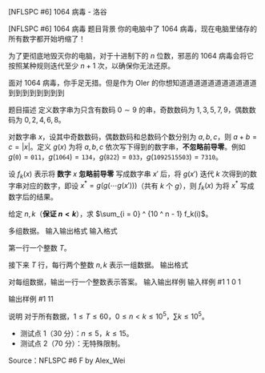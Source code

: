 



[NFLSPC #6] 1064 病毒 - 洛谷














[NFLSPC #6] 1064 病毒
题目背景
你的电脑中了 1064 病毒，现在电脑里储存的所有数字都开始坍缩了！

为了更彻底地毁灭你的电脑，对于十进制下的 $n$ 位数，邪恶的 1064 病毒会将它按照某种规则迭代至少 $n + 1$ 次，以确保你无法还原。

面对 1064 病毒，你手足无措。但是作为 OIer 的你想知道道道道道道道道道道道到到到到到到到到


题目描述
定义数字串为只含有数码 $0\sim 9$ 的串，奇数数码为 $1, 3, 5, 7, 9$，偶数数码为 $0, 2, 4, 6, 8$。

对数字串 $x$，设其中奇数数码，偶数数码和总数码个数分别为 $a, b, c$，则 $a + b = c = |x|$。定义 $g(x)$ 为将 $a, b, c$ 依次写下得到的数字串，**不忽略前导零**。例如 $g(\texttt{0}) = \texttt {011}$，$g(\texttt{1064}) = \texttt{134}$，$g(\texttt {822}) = \texttt {033}$，$g(\texttt{1092515503}) = \texttt{7310}$。

设 $f_k(x)$ 表示将 **数字** $x$ **忽略前导零** 写成数字串 $x'$ 后，将 $g(x')$ 迭代 $k$ 次得到的数字串对应的数字，即设 $x ^ * = g(g(\cdots g(x')))$（共有 $k$ 个 $g$），则 $f_k(x)$ 为将 $x ^ *$ 写成数字后的结果。

给定 $n, k$（**保证 $n < k$**），求 $\sum_{i = 0} ^ {10 ^ n - 1} f_k(i)$。

多组数据。
输入输出格式
输入格式

第一行一个整数 $T$。

接下来 $T$ 行，每行两个整数 $n, k$ 表示一组数据。
输出格式

对每组数据，输出一行一个整数表示答案。
输入输出样例
输入样例 #1
1
0 1

输出样例 #1
11

说明
对于所有数据，$1\leq T\leq 60$，$0\leq n < k \leq 10 ^ 5$，$\sum k\leq 10 ^ 5$。

- 测试点 1（$30$ 分）：$n\leq 5$，$k\leq 15$。  
- 测试点 2（$70$ 分）：无特殊限制。

Source：NFLSPC #6 F by Alex_Wei






